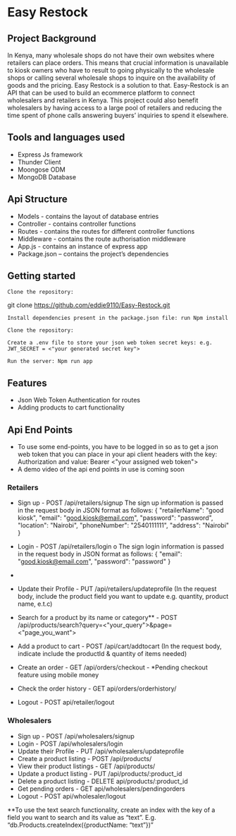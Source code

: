 # Easy Restock
## Project Background
In Kenya, many wholesale shops do not have their own websites where retailers can place orders. This means that crucial information is unavailable to kiosk owners who have to result to going physically to the wholesale shops or calling several wholesale shops to inquire on the availability of goods and the pricing.
Easy Restock is a solution to that. Easy-Restock is an API that can be used to build an ecommerce platform to connect wholesalers and retailers in Kenya. 
This project could also benefit wholesalers by having access to a large pool of retailers and reducing the time spent of phone calls answering buyers’ inquiries to spend it elsewhere. 

## Tools and languages used
  -	Express Js framework
  -	Thunder Client
  -	Moongose ODM
  -	MongoDB Database

## Api Structure
  -	Models - contains the layout of database entries
  -	Controller - contains controller functions
  -	Routes - contains the routes for different controller functions
  -	Middleware - contains the route authorisation middleware
  -	App.js - contains an instance of express app
  -	Package.json – contains the project’s dependencies


## Getting started

    Clone the repository:

git clone https://github.com/eddie9110/Easy-Restock.git

    Install dependencies present in the package.json file: run Npm install

    Clone the repository:

    Create a .env file to store your json web token secret keys: e.g. JWT_SECRET = <"your generated secret key">

    Run the server: Npm run app





## Features
- Json Web Token Authentication for routes
- Adding products to cart functionality




## Api End Points
- To use some end-points, you have to be logged in so as to get a json web token that you can place in your api client headers with the key: Authorization and value: Bearer <"your assigned web token">
- A demo video of the api end points in use is coming soon

### Retailers

  -	Sign up - POST /api/retailers/signup
	The sign up information is passed in the request body in JSON format as follows:
	{
	  "retailerName": "good kiosk",
	  "email": "good.kiosk@email.com",
	  "password": "password",
	  "location": "Nairobi",
	  "phoneNumber": "2540111111",
	  "address": "Nairobi"
}

  -	Login - POST /api/retailers/login
	o	The sign login information is passed in the request body in JSON format as follows:
	{
	  "email": "good.kiosk@email.com",
	  "password": "password"
  }


  -	
  -	Update their Profile - PUT /api/retailers/updateprofile (In the request body, include the product field you want to update e.g. quantity, product name, e.t.c)
  -	Search for a product by its name or category** - POST /api/products/search?query=<"your_query">&page=<"page_you_want">
  -	Add a product to cart - POST /api/cart/addtocart (In the request body, indicate include the productId & quantity of items needed)
  - Create an order - GET /api/orders/checkout  - *Pending checkout feature using mobile money
  -	Check the order history - GET api/orders/orderhistory/
  -	Logout - POST api/retailer/logout


### Wholesalers
  -	Sign up - POST /api/wholesalers/signup
  -	Login - POST /api/wholesalers/login
  -	Update their Profile - PUT /api/wholesalers/updateprofile
  -	Create a product listing - POST /api/products/
  -	View their product listings - GET /api/products/
  -	Update a product listing - PUT /api/products/:product_id
  -	Delete a product listing - DELETE api/products/:product_id
  -	Get pending orders - GET api/wholesalers/pendingorders
  -	Logout - POST api/wholesaler/logout


**To use the text search functionality, create an index with the key of a field you want to search and its value as “text”. E.g.   “db.Products.createIndex({productName: “text”})”
